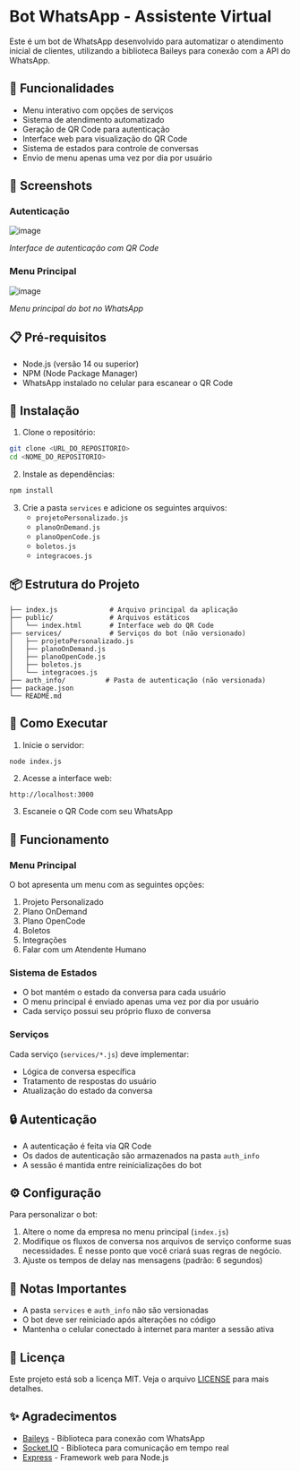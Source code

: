 # Bot WhatsApp - Assistente Virtual

Este é um bot de WhatsApp desenvolvido para automatizar o atendimento inicial de clientes, utilizando a biblioteca Baileys para conexão com a API do WhatsApp.

## 🚀 Funcionalidades

- Menu interativo com opções de serviços
- Sistema de atendimento automatizado
- Geração de QR Code para autenticação
- Interface web para visualização do QR Code
- Sistema de estados para controle de conversas
- Envio de menu apenas uma vez por dia por usuário

## 📸 Screenshots

### Autenticação
![image](https://github.com/user-attachments/assets/cfa6d6e2-2167-4d47-a557-9b147db53641)

*Interface de autenticação com QR Code*

### Menu Principal
![image](https://github.com/user-attachments/assets/2b9e06c3-c8d4-4109-bb36-c890b1bb259a)

*Menu principal do bot no WhatsApp*

## 📋 Pré-requisitos

- Node.js (versão 14 ou superior)
- NPM (Node Package Manager)
- WhatsApp instalado no celular para escanear o QR Code

## 🔧 Instalação

1. Clone o repositório:
```bash
git clone <URL_DO_REPOSITORIO>
cd <NOME_DO_REPOSITORIO>
```

2. Instale as dependências:
```bash
npm install
```

3. Crie a pasta `services` e adicione os seguintes arquivos:
   - `projetoPersonalizado.js`
   - `planoOnDemand.js`
   - `planoOpenCode.js`
   - `boletos.js`
   - `integracoes.js`

## 📦 Estrutura do Projeto

```
├── index.js             # Arquivo principal da aplicação
├── public/              # Arquivos estáticos
│   └── index.html       # Interface web do QR Code
├── services/            # Serviços do bot (não versionado)
│   ├── projetoPersonalizado.js
│   ├── planoOnDemand.js
│   ├── planoOpenCode.js
│   ├── boletos.js
│   └── integracoes.js
├── auth_info/          # Pasta de autenticação (não versionada)
├── package.json
└── README.md
```

## 🚀 Como Executar

1. Inicie o servidor:
```bash
node index.js
```

2. Acesse a interface web:
```
http://localhost:3000
```

3. Escaneie o QR Code com seu WhatsApp

## 📱 Funcionamento

### Menu Principal
O bot apresenta um menu com as seguintes opções:
1. Projeto Personalizado
2. Plano OnDemand
3. Plano OpenCode
4. Boletos
5. Integrações
6. Falar com um Atendente Humano

### Sistema de Estados
- O bot mantém o estado da conversa para cada usuário
- O menu principal é enviado apenas uma vez por dia por usuário
- Cada serviço possui seu próprio fluxo de conversa

### Serviços
Cada serviço (`services/*.js`) deve implementar:
- Lógica de conversa específica
- Tratamento de respostas do usuário
- Atualização do estado da conversa

## 🔒 Autenticação

- A autenticação é feita via QR Code
- Os dados de autenticação são armazenados na pasta `auth_info`
- A sessão é mantida entre reinicializações do bot

## ⚙️ Configuração

Para personalizar o bot:

1. Altere o nome da empresa no menu principal (`index.js`)
2. Modifique os fluxos de conversa nos arquivos de serviço conforme suas necessidades. É nesse ponto que você criará suas regras de negócio.
3. Ajuste os tempos de delay nas mensagens (padrão: 6 segundos)

## 📝 Notas Importantes

- A pasta `services` e `auth_info` não são versionadas
- O bot deve ser reiniciado após alterações no código
- Mantenha o celular conectado à internet para manter a sessão ativa


## 📄 Licença

Este projeto está sob a licença MIT. Veja o arquivo [LICENSE](LICENSE) para mais detalhes.

## ✨ Agradecimentos

- [Baileys](https://github.com/WhiskeySockets/Baileys) - Biblioteca para conexão com WhatsApp
- [Socket.IO](https://socket.io/) - Biblioteca para comunicação em tempo real
- [Express](https://expressjs.com/) - Framework web para Node.js 

